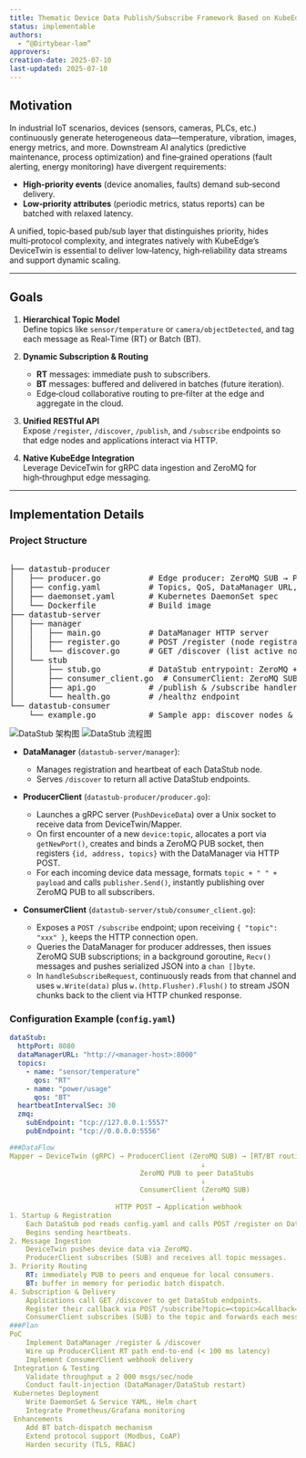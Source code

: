 ```yaml
---
title: Thematic Device Data Publish/Subscribe Framework Based on KubeEdge  
status: implementable  
authors:  
  - “@Dirtybear-lam”
approvers:  
creation-date: 2025-07-10
last-updated: 2025-07-10
---
```


## Motivation

In industrial IoT scenarios, devices (sensors, cameras, PLCs, etc.) continuously generate heterogeneous data—temperature, vibration, images, energy metrics, and more. Downstream AI analytics (predictive maintenance, process optimization) and fine‑grained operations (fault alerting, energy monitoring) have divergent requirements:

- **High‑priority events** (device anomalies, faults) demand sub‑second delivery.  
- **Low‑priority attributes** (periodic metrics, status reports) can be batched with relaxed latency.  

A unified, topic‑based pub/sub layer that distinguishes priority, hides multi‑protocol complexity, and integrates natively with KubeEdge’s DeviceTwin is essential to deliver low‑latency, high‑reliability data streams and support dynamic scaling.

---

## Goals

1. **Hierarchical Topic Model**  
   Define topics like `sensor/temperature` or `camera/objectDetected`, and tag each message as Real‑Time (RT) or Batch (BT).

2. **Dynamic Subscription & Routing**  
   - **RT** messages: immediate push to subscribers.  
   - **BT** messages: buffered and delivered in batches (future iteration).  
   - Edge‑cloud collaborative routing to pre‑filter at the edge and aggregate in the cloud.

3. **Unified RESTful API**  
   Expose `/register`, `/discover`, `/publish`, and `/subscribe` endpoints so that edge nodes and applications interact via HTTP.

4. **Native KubeEdge Integration**  
   Leverage DeviceTwin for gRPC data ingestion and ZeroMQ for high‑throughput edge messaging.

---

## Implementation Details

### Project Structure
<pre>

├── datastub-producer
│   ├── producer.go          # Edge producer: ZeroMQ SUB → PUB, QoS tagging
│   ├── config.yaml          # Topics, QoS, DataManager URL, ports
│   ├── daemonset.yaml       # Kubernetes DaemonSet spec
│   └── Dockerfile           # Build image
├── datastub-server
│   ├── manager
│   │   ├── main.go          # DataManager HTTP server
│   │   ├── register.go      # POST /register (node registration + heartbeat)
│   │   └── discover.go      # GET /discover (list active nodes)
│   └── stub
│       ├── stub.go          # DataStub entrypoint: ZeroMQ + HTTP init
│       ├── consumer_client.go  # ConsumerClient: ZeroMQ SUB → HTTP push
│       ├── api.go           # /publish & /subscribe handlers
│       └── health.go        # /healthz endpoint
└── datastub-consumer
    └── example.go           # Sample app: discover nodes & subscribe via webhook
</pre>

![DataStub 架构图](docs/architecture.jpg)
![DataStub 流程图](docs/flowchart.jpg)

- **DataManager** (`datastub-server/manager`):  
  - Manages registration and heartbeat of each DataStub node.  
  - Serves `/discover` to return all active DataStub endpoints.

- **ProducerClient** (`datastub-producer/producer.go`):  
  - Launches a gRPC server (`PushDeviceData`) over a Unix socket to receive data from DeviceTwin/Mapper. 
  - On first encounter of a new `device:topic`, allocates a port via `getNewPort()`, creates and binds a ZeroMQ PUB socket, then registers `{id, address, topics}` with the DataManager via HTTP POST.  
  - For each incoming device data message, formats `topic + " " + payload` and calls `publisher.Send()`, instantly publishing over ZeroMQ PUB to all subscribers.  

- **ConsumerClient** (`datastub-server/stub/consumer_client.go`):  
  - Exposes a `POST /subscribe` endpoint; upon receiving `{ "topic": "xxx" }`, keeps the HTTP connection open.  
  - Queries the DataManager for producer addresses, then issues ZeroMQ SUB subscriptions; in a background goroutine, `Recv()` messages and pushes serialized JSON into a `chan []byte`. 
  - In `handleSubscribeRequest`, continuously reads from that channel and uses `w.Write(data)` plus `w.(http.Flusher).Flush()` to stream JSON chunks back to the client via HTTP chunked response.  

### Configuration Example (`config.yaml`)

```yaml
dataStub:
  httpPort: 8080
  dataManagerURL: "http://<manager-host>:8000"
  topics:
    - name: "sensor/temperature"
      qos: "RT"
    - name: "power/usage"
      qos: "BT"
  heartbeatIntervalSec: 30
  zmq:
    subEndpoint: "tcp://127.0.0.1:5557"
    pubEndpoint: "tcp://0.0.0.0:5556"

###DataFlow
Mapper → DeviceTwin (gRPC) → ProducerClient (ZeroMQ SUB) → [RT/BT routing]
                                               ↓
                                ZeroMQ PUB to peer DataStubs
                                               ↓
                                ConsumerClient (ZeroMQ SUB)
                                               ↓
                          HTTP POST → Application webhook
1. Startup & Registration
	Each DataStub pod reads config.yaml and calls POST /register on DataManager.
	Begins sending heartbeats.
2. Message Ingestion
	DeviceTwin pushes device data via ZeroMQ.
	ProducerClient subscribes (SUB) and receives all topic messages.
3. Priority Routing
	RT: immediately PUB to peers and enqueue for local consumers.
	BT: buffer in memory for periodic batch dispatch.
4. Subscription & Delivery
	Applications call GET /discover to get DataStub endpoints.
	Register their callback via POST /subscribe?topic=<topic>&callback=<url>.
	ConsumerClient subscribes (SUB) to the topic and forwards each message via HTTP POST.
###Plan
PoC 
	Implement DataManager /register & /discover
 	Wire up ProducerClient RT path end‑to‑end (< 100 ms latency)
 	Implement ConsumerClient webhook delivery
 Integration & Testing 
	Validate throughput ≥ 2 000 msgs/sec/node
 	Conduct fault‑injection (DataManager/DataStub restart)
 Kubernetes Deployment 
	Write DaemonSet & Service YAML, Helm chart
 	Integrate Prometheus/Grafana monitoring
 Enhancements 
	Add BT batch‑dispatch mechanism
 	Extend protocol support (Modbus, CoAP)
 	Harden security (TLS, RBAC)

